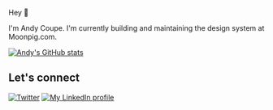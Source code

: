 Hey 👋 

I'm Andy Coupe. I'm currently building and maintaining the design system at Moonpig.com.

[![Andy's GitHub stats](https://github-readme-stats.vercel.app/api?username=andrewmcoupe&count_private=true&show_icons=true&theme=highcontrast)](https://github.com/anuraghazra/github-readme-stats)

## Let's connect

[![Twitter](https://img.shields.io/badge/twitter-blue.svg?&style=for-the-badge&logo=twitter&logoColor=white)](http://twitter.com/andycoupedev)
[![My LinkedIn profile](https://img.shields.io/badge/linkedin-%230077B5.svg?&style=for-the-badge&logo=linkedin&logoColor=white)](https://www.linkedin.com/in/andycoupe)
